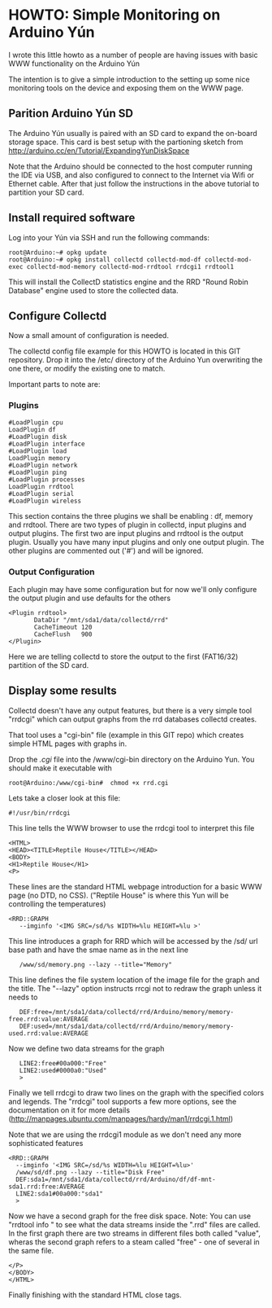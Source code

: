 HOWTO: Simple Monitoring on Arduino Yún 
=======================================

I wrote this little howto as a number of people are having issues with basic WWW functionality on the Arduino Yún

The intention is to give a simple introduction to the setting up some nice monitoring tools on the device and exposing them on the WWW page.

Parition Arduino Yún SD
-----------------------

The Arduino Yún usually is paired with an SD card to expand the on-board storage space. This card is best setup with the partioning sketch from http://arduino.cc/en/Tutorial/ExpandingYunDiskSpace

Note that the Arduino should be connected to the host computer running the IDE via USB, and also configured to connect to the Internet via Wifi or Ethernet cable. After that just follow the instructions in the above tutorial to partition your SD card.

Install required software
-------------------------

Log into your Yún via SSH and run the following commands:

    root@Arduino:~# opkg update
    root@Arduino:~# opkg install collectd collectd-mod-df collectd-mod-exec collectd-mod-memory collectd-mod-rrdtool rrdcgi1 rrdtool1

This will install the CollectD statistics engine and the RRD "Round Robin Database" engine used to store the collected data.

Configure Collectd
------------------

Now a small amount of configuration is needed.

The collectd config file example for this HOWTO is located in this GIT repository. Drop it into the /etc/ directory of the Arduino Yun overwriting the one there, or modify the existing one to match.

Important parts to note are:

### Plugins 

    #LoadPlugin cpu
    LoadPlugin df
    #LoadPlugin disk
    #LoadPlugin interface
    #LoadPlugin load
    LoadPlugin memory
    #LoadPlugin network
    #LoadPlugin ping
    #LoadPlugin processes
    LoadPlugin rrdtool
    #LoadPlugin serial
    #LoadPlugin wireless
    
This section contains the three plugins we shall be enabling : df, memory and rrdtool. There are two types of plugin in collectd, input plugins and output plugins. The first two are input plugins and rrdtool is the output plugin. Usually you have many input plugins and only one output plugin. The other plugins are commented out ('#') and will be ignored.

### Output Configuration

Each plugin may have some configuration but for now we'll only configure the output plugin and use defaults for the others

    <Plugin rrdtool>
           DataDir "/mnt/sda1/data/collectd/rrd"
           CacheTimeout 120
           CacheFlush   900
    </Plugin>
    
Here we are telling collectd to store the output to the first (FAT16/32) partition of the SD card.

Display some results
--------------------

Collectd doesn't have any output features, but there is a very simple tool "rrdcgi" which can output graphs from the rrd databases collectd creates.

That tool uses a "cgi-bin" file (example in this GIT repo) which creates simple HTML pages with graphs in. 

Drop the _.cgi_ file into the /www/cgi-bin directory on the Arduino Yun. You should make it executable with

    root@Arduino:/www/cgi-bin#  chmod +x rrd.cgi

Lets take a closer look at this file:

    #!/usr/bin/rrdcgi
    
This line tells the WWW browser to use the rrdcgi tool to interpret this file

    <HTML>
    <HEAD><TITLE>Reptile House</TITLE></HEAD>
    <BODY>
    <H1>Reptile House</H1>
    <P>
    
These lines are the standard HTML webpage introduction for a basic WWW page (no DTD, no CSS). ("Reptile House" is where this Yun will be controlling the temperatures)

    <RRD::GRAPH
       --imginfo '<IMG SRC=/sd/%s WIDTH=%lu HEIGHT=%lu >'
       
This line introduces a graph for RRD which will be accessed by the /sd/ url base path and have the smae name as in the next line

       /www/sd/memory.png --lazy --title="Memory" 
       
This line defines the file system location of the image file for the graph and the title. The "--lazy" option instructs rrcgi not to redraw the graph unless it needs to

       DEF:free=/mnt/sda1/data/collectd/rrd/Arduino/memory/memory-free.rrd:value:AVERAGE 
       DEF:used=/mnt/sda1/data/collectd/rrd/Arduino/memory/memory-used.rrd:value:AVERAGE 

Now we define two data streams for the graph

       LINE2:free#00a000:"Free"
       LINE2:used#0000a0:"Used"
       >
    
Finally we tell rrdcgi to draw two lines on the graph with the specified colors and legends. The "rrdcgi" tool supports a few more options, see the documentation on it for more details (http://manpages.ubuntu.com/manpages/hardy/man1/rrdcgi.1.html)

Note that we are using the rrdcgi1 module as we don't need any more sophisticated features

    <RRD::GRAPH
      --imginfo '<IMG SRC=/sd/%s WIDTH=%lu HEIGHT=%lu>'
      /www/sd/df.png --lazy --title="Disk Free"
      DEF:sda1=/mnt/sda1/data/collectd/rrd/Arduino/df/df-mnt-sda1.rrd:free:AVERAGE
      LINE2:sda1#00a000:"sda1"
      >
      
Now we have a second graph for the free disk space. Note: You can use "rrdtool info <file>" to see what the data streams inside the ".rrd" files are called. In the first graph there are two streams in different files both called "value", wheras the second graph refers to a steam called "free" - one of several in the same file. 

    </P>
    </BODY>
    </HTML>

Finally finishing with the standard HTML close tags.

